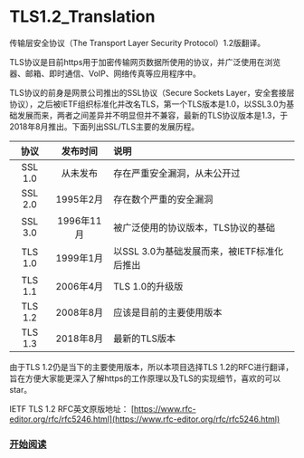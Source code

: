 # TLS1.2_Translation

传输层安全协议（The Transport Layer Security Protocol）1.2版翻译。

TLS协议是目前https用于加密传输网页数据所使用的协议，并广泛使用在浏览器、邮箱、即时通信、VoIP、网络传真等应用程序中。

TLS协议的前身是网景公司推出的SSL协议（Secure Sockets Layer，安全套接层协议），之后被IETF组织标准化并改名TLS，第一个TLS版本是1.0，以SSL3.0为基础发展而来，两者之间差异并不明显但并不兼容，最新的TLS协议版本是1.3，于2018年8月推出。下面列出SSL/TLS主要的发展历程。

| 协议 | 发布时间 | 说明 |
| :----: | :----: | :---- |
| SSL 1.0 | 从未发布 | 存在严重安全漏洞，从未公开过 |
| SSL 2.0 | 1995年2月 | 存在数个严重的安全漏洞 |
| SSL 3.0 | 1996年11月 | 被广泛使用的协议版本，TLS协议的基础 |
| TLS 1.0 | 1999年1月 | 以SSL 3.0为基础发展而来，被IETF标准化后推出 |
| TLS 1.1 | 2006年4月 | TLS 1.0的升级版 |
| TLS 1.2 | 2008年8月 | 应该是目前的主要使用版本 |
| TLS 1.3 | 2018年8月 | 最新的TLS版本 |

由于TLS 1.2仍是当下的主要使用版本，所以本项目选择TLS 1.2的RFC进行翻译，旨在方便大家能更深入了解https的工作原理以及TLS的实现细节，喜欢的可以star。

IETF TLS 1.2 RFC英文原版地址： [https://www.rfc-editor.org/rfc/rfc5246.html](https://www.rfc-editor.org/rfc/rfc5246.html)

### [开始阅读](Table_of_Contents.md)
